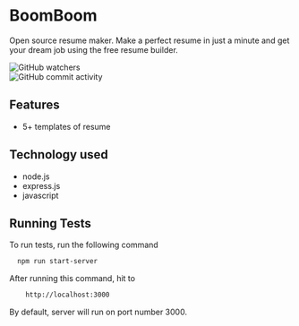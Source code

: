 
# BoomBoom
Open source resume maker. Make a perfect resume in just a minute and get your dream job using the free resume builder.

![GitHub watchers](https://img.shields.io/github/watchers/viveknimbolkar/BoomBoom?style=social) \
![GitHub commit activity](https://img.shields.io/github/commit-activity/y/viveknimbolkar/BoomBoom?style=plastic)
## Features

 - 5+ templates of resume

  
## Technology used

- node.js
- express.js
- javascript

  
## Running Tests

To run tests, run the following command

```bash
  npm run start-server
```

After running this command, hit to 
```bash
    http://localhost:3000
```    

By default, server will run on port number 3000.